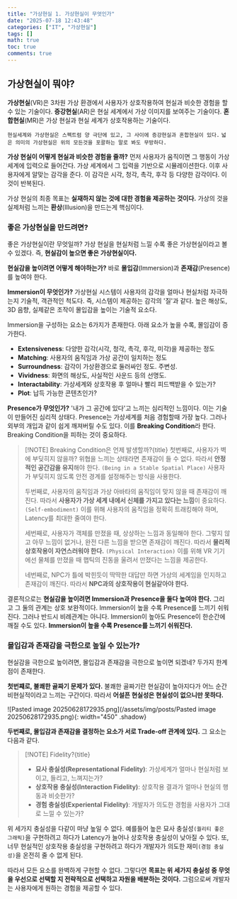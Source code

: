 ```yaml
---
title: "가상현실 1. 가상현실이 무엇인가"
date: "2025-07-18 12:43:48"
categories: ["IT", "가상현실"]
tags: []
math: true
toc: true
comments: true
---
```


## 가상현실이 뭐야?
**가상현실**(VR)은 3차원 가상 환경에서 사용자가 상호작용하여 현실과 비슷한 경험을 할 수 있는 기술이다.
**증강현실**(AR)은 현실 세계에서 가상 이미지를 보여주는 기술이다.
**혼합현실**(MR)은 가상 현실과 현실 세계가 상호작용하는 기술이다.

`현실세계와 가상현실은 스펙트럼 양 극단에 있고, 그 사이에 증강현실과 혼합현실이 있다.`
`넓은 의미의 가상현실은 위의 모든것을 포괄하는 말로 봐도 무방하다.`

**가상 현실이 어떻게 현실과 비슷한 경험을 줄까?** 먼저 사용자가 움직이면 그 행동이 가상 세계에 입력으로 들어간다. 가상 세계에서 그 입력을 기반으로 시뮬레이션한다. 이후 사용자에게 알맞는 감각을 준다. 이 감각은 시각, 청각, 촉각, 후각 등 다양한 감각이다. 이것이 반복된다.

가상 현실의 최종 목표는 **실재하지 않는 것에 대한 경험을 제공하는 것이다.** 가상의 것을 실제처럼 느끼는 **환상**(Illusion)을 만드는게 핵심이다.

### 좋은 가상현실을 만드려면?
좋은 가상현실이란 무엇일까? 가상 현실을 현실처럼 느낄 수록 좋은 가상현실이라고 볼 수 있겠다. 즉, **현실감이 높으면 좋은 가상현실이다.**

**현실감을 높이려면 어떻게 해야하는가?** 바로 **몰입감**(Immersion)과 **존재감**(Presence)를 높여야 한다.

**Immersion이 무엇인가?** 가상현실 시스템이 사용자의 감각을 얼마나 현실처럼 자극하는지 기술적, 객관적인 척도다. 즉, 시스템이 제공하는 감각의 '질'과 같다. 높은 해상도, 3D 음향, 실제같은 조작이 몰입감을 높이는 기술적 요소다.

Immersion을 구성하는 요소는 6가지가 존재한다. 아래 요소가 높을 수록, 몰임감이 증가한다.
- **Extensiveness**: 다양한 감각(시각, 청각, 촉각, 후각, 미각)을 제공하는 정도
- **Matching**: 사용자의 움직임과 가상 공간이 일치하는 정도
- **Surroundness**: 감각이 가상환경으로 둘러싸인 정도. 주변성.
- **Vividness**: 화면의 해상도, 사실적인 사운드 등의 선명도.
- **Interactability**: 가상세계와 상호작용 후 얼마나 빨리 피드백받을 수 있는가?
- **Plot**: 납득 가능한 콘텐츠인가?

**Presence가 무엇인가?** '내가 그 공간에 있다'고 느끼는 심리적인 느낌이다. 이는 기술이 만들어진 심리적 상태다. Presence는 가상세계를 처음 경험할때 가장 높다. 그러나 외부의 개입과 같이 쉽게 깨져버릴 수도 있다. 이를 **Breaking Condition**라 한다. Breaking Condition을 피하는 것이 중요하다.

> [!NOTE] Breaking Condition은 언제 발생할까?{title}
> 첫번째로, 사용자가 벽에 부딪히지 않을까? 위협을 느끼는 상태라면 존재감이 들 수 없다. 따라서 **안정적인 공간감을 유지**해야 한다. `(Being in a Stable Spatial Place)` 사용자가 부딪히지 않도록 안전 경계를 설정해주는 방식을 사용한다.
> 
> 두번째로, 사용자의 움직임과 가상 아바타의 움직임이 맞지 않을 때 존재감이 깨진다. 따라서 **사용자가 가상 세계 내에서 신체를 가지고 있다는 느낌**이 중요하다. `(Self-embodiment)` 이를 위해 사용자의 움직임을 정확히 트래킹해야 하며, Latency를 최대한 줄여야 한다.
> 
> 세번째로, 사용자가 객체를 만졌을 때, 상상하는 느낌과 동일해야 한다. 그렇지 않고 아무 느낌이 없거나, 완전 다른 느낌을 받으면 존재감이 깨진다. 따라서 **물리적 상호작용이 자연스러워야 한다.** `(Physical Interaction)` 이를 위해 VR 기기에선 물체를 만졌을 때 햅틱의 진동을 울려서 만졌다는 느낌을 제공한다.
> 
> 네번째로, NPC가 틀에 박힌듯이 딱딱한 대답만 하면 가상의 세계임을 인지하고 존재감이 깨진다. 따라서 **NPC과의 상호작용이 현실같아야 한다.**

결론적으로는 **현실감을 높이려면 Immersion과 Presence을 둘다 높여야 한다.** 그리고 그 둘의 관계는 상호 보완적이다. Immersion이 높을 수록 Presence를 느끼기 쉬워진다. 그러나 반드시 비례관계는 아니다. Immersion이 높아도 Presence이 한순간에 깨질 수도 있다. **Immersion이 높을 수록 Presence를 느끼기 쉬워진다.**

### 몰입감과 존재감을 극한으로 높일 수 있는가?
현실감을 극한으로 높이려면, 몰입감과 존재감을 극한으로 높이면 되겠네? 두가지 한계점이 존재한다.

**첫번쨰로, 불쾌한 골짜기 문제가 있다.** 불쾌한 골짜기란 현실감이 높아지다가 어느 순간 비현실적이라고 느끼는 구간이다. 따라서 **어설픈 현실성은 현실성이 없으니만 못하다.**

![Pasted image 20250628172935.png](/assets/img/posts/Pasted image 20250628172935.png){: width="450" .shadow}

**두번째로, 몰입감과 존재감을 결정하는 요소가 서로 Trade-off 관계에 있다.** 그 요소는 다음과 같다.

> [!NOTE] Fidelity?{title}
> - **묘사 충실성(Representational Fidelity)**: 가상세계가 얼마나 현실처럼 보이고, 들리고, 느껴지는가?
> - **상호작용 충실성(Interaction Fidelity)**: 상호작용 결과가 얼마나 현실의 행동과 비슷한가?
> - **경험 충실성(Experiental Fidelity)**: 개발자가 의도한 경험을 사용자가 그대로 느낄 수 있는가?

위 세가지 충실성을 다같이 마냥 높일 수 없다. 예를들어 높은 묘사 충실성`(퀄리티 좋은 그래픽)`을 구현하려고 하다가 Latency가 늘어나 상호작용 충실성이 낮아질 수 있다. 또, 너무 현실적인 상호작용 충실성을 구현하려고 하다가 개발자가 의도한 재미`(경험 충실성)`을 온전히 줄 수 없게 된다. 

따라서 모든 요소를 완벽하게 구현할 수 없다. 그렇다면 **목표는 위 세가지 충실성 중 무엇을 우선으로 선택할 지 전략적으로 선택하고 자원을 배분하는 것이다.** 그럼으로써 개발자는 사용자에게 원하는 경험을 제공할 수 있다.